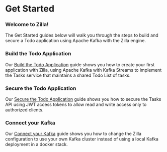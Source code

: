 # Get Started

### Welcome to Zilla!

The Get Started guides below will walk you through the steps to build and secure a Todo application using Apache Kafka with the Zilla engine.

### Build the Todo Application

Our [Build the Todo Application](build-todo-app.md) guide shows you how to create your first application with Zilla, using Apache Kafka with Kafka Streams to implement the Tasks service that maintains a shared Todo List of tasks.

### Secure the Todo Application

Our [Secure the Todo Application](secure-todo-app.md) guide shows you how to secure the Tasks API using JWT access tokens to allow read and write access only to authorized clients.

### Connect your Kafka

Our [Connect your Kafka](../connect-your-kafka/) guide shows you how to change the Zilla configuration to use your own Kafka cluster instead of using a local Kafka deployment in a docker stack.
